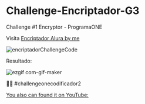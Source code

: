 # Challenge-Encriptador-G3
Challenge #1 Encryptor - ProgramaONE

Visita [Encriptador Alura by me](https://pa0lafl0res.github.io/Challenge-Encriptador-G3/challengeEncriptador/encriptador.html)

![encriptadorChallengeCode](https://user-images.githubusercontent.com/99099314/189466150-6c7bd0fb-cdda-4636-9ab6-6bdcb28edd8d.gif)

Resultado:

![ezgif com-gif-maker](https://user-images.githubusercontent.com/99099314/189249843-225865d9-14be-413d-93b8-114f47a16a5b.gif)

:technologist:  #challengeonecodificador2

[You also can found it on YouTube:](https://youtu.be/AjMhgQ5fQio)
